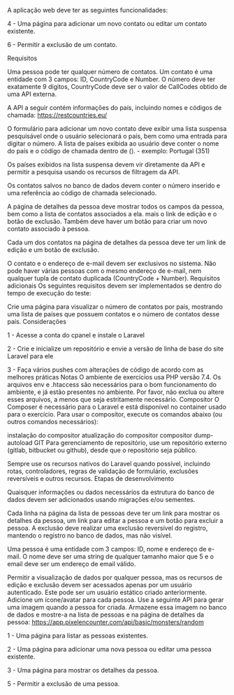 

A aplicação web deve ter as seguintes funcionalidades:



4 - Uma página para adicionar um novo contato ou editar um contato existente.


6 - Permitir a exclusão de um contato.

Requisitos


Uma pessoa pode ter qualquer número de contatos. Um contato é uma entidade com 3 campos: ID, CountryCode e Number. O número deve ter exatamente 9 dígitos, CountryCode deve ser o valor de CallCodes obtido de uma API externa.

A API a seguir contém informações do país, incluindo nomes e códigos de chamada: https://restcountries.eu/

O formulário para adicionar um novo contato deve exibir uma lista suspensa pesquisável onde o usuário selecionará o país, bem como uma entrada para digitar o número. A lista de países exibida ao usuário deve conter o nome do país e o código de chamada dentro de (). - exemplo: Portugal (351)

Os países exibidos na lista suspensa devem vir diretamente da API e permitir a pesquisa usando os recursos de filtragem da API.

Os contatos salvos no banco de dados devem conter o número inserido e uma referência ao código de chamada selecionado.



A página de detalhes da pessoa deve mostrar todos os campos da pessoa, bem como a lista de contatos associados a ela. mais o link de edição e o botão de exclusão. Também deve haver um botão para criar um novo contato associado à pessoa.

Cada um dos contatos na página de detalhes da pessoa deve ter um link de edição e um botão de exclusão.

O contato e o endereço de e-mail devem ser exclusivos no sistema. Não pode haver várias pessoas com o mesmo endereço de e-mail, nem qualquer tupla de contato duplicada (CountryCode + Number).
Requisitos adicionais
Os seguintes requisitos devem ser implementados se dentro do tempo de execução do teste:

Crie uma página para visualizar o número de contatos por país, mostrando uma lista de países que possuem contatos e o número de contatos desse país.
Considerações












1 - Acesse a conta do cpanel e instale o Laravel

2 - Crie e inicialize um repositório e envie a versão de linha de base do site Laravel para ele

3 - Faça vários pushes com alterações de código de acordo com as melhores práticas
Notas
O ambiente de exercícios usa PHP versão 7.4.
Os arquivos env e .htaccess são necessários para o bom funcionamento do ambiente, e já estão presentes no ambiente. Por favor, não exclua ou altere esses arquivos, a menos que seja estritamente necessário.
Compositor
O Composer é necessário para o Laravel e está disponível no container usado para o exercício. Para usar o compositor, execute os comandos abaixo (ou outros comandos necessários):

instalação do compositor
atualização do compositor
compositor dump-autoload
GIT
Para gerenciamento de repositório, use um repositório externo (gitlab, bitbucket ou github), desde que o repositório seja público.


<!-- feitos -->



Sempre use os recursos nativos do Laravel quando possível, incluindo rotas, controladores, regras de validação de formulário, exclusões reversíveis e outros recursos.
Etapas de desenvolvimento

Quaisquer informações ou dados necessários da estrutura do banco de dados devem ser adicionados usando migrações e/ou sementes.


Cada linha na página da lista de pessoas deve ter um link para mostrar os detalhes da pessoa, um link para editar a pessoa e um botão para excluir a pessoa. A exclusão deve realizar uma exclusão reversível do registro, mantendo o registro no banco de dados, mas não visível.

Uma pessoa é uma entidade com 3 campos: ID, nome e endereço de e-mail. O nome deve ser uma string de qualquer tamanho maior que 5 e o email deve ser um endereço de email válido.


Permitir a visualização de dados por qualquer pessoa, mas os recursos de edição e exclusão devem ser acessados ​​apenas por um usuário autenticado. Este pode ser um usuário estático criado anteriormente.
Adicione um ícone/avatar para cada pessoa. Use a seguinte API para gerar uma imagem quando a pessoa for criada. Armazene essa imagem no banco de dados e mostre-a na lista de pessoas e na página de detalhes da pessoa:
https://app.pixelencounter.com/api/basic/monsters/random



1 - Uma página para listar as pessoas existentes.

2 - Uma página para adicionar uma nova pessoa ou editar uma pessoa existente.

3 - Uma página para mostrar os detalhes da pessoa.

5 - Permitir a exclusão de uma pessoa.
